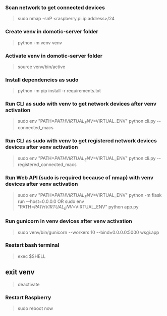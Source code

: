 ### Scan network to get connected devices
> sudo nmap -snP <raspberry.pi.ip.address>/24

### Create venv in domotic-server folder
> python -m venv venv

### Activate venv in domotic-server folder
> source venv/bin/active

### Install dependencies as sudo
> python -m pip install -r requirements.txt

### Run CLI as sudo with venv to get network devices after venv activation
> sudo env "PATH=$PATH VIRTUAL_ENV=$VIRTUAL_ENV" python cli.py --connected_macs

### Run CLI as sudo with venv to get registered network devices devices after venv activation
> sudo env "PATH=$PATH VIRTUAL_ENV=$VIRTUAL_ENV" python cli.py --registered_connected_macs

### Run Web API (sudo is required because of nmap) with venv devices after venv activation
> sudo env "PATH=$PATH VIRTUAL_ENV=$VIRTUAL_ENV" python -m flask run --host=0.0.0.0
OR
> sudo env "PATH=$PATH VIRTUAL_ENV=$VIRTUAL_ENV" python app.py

### Run gunicorn in venv devices after venv activation
> sudo venv/bin/gunicorn --workers 10 --bind=0.0.0.0:5000 wsgi:app

### Restart bash terminal
> exec $SHELL

## exit venv
>  deactivate

### Restart Raspberry
> sudo reboot now
